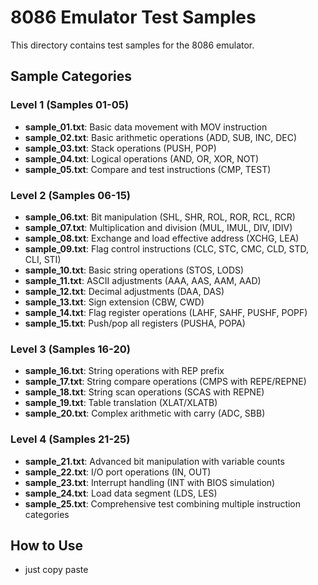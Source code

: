 # 8086 Emulator Test Samples

This directory contains test samples for the 8086 emulator.

## Sample Categories

### Level 1 (Samples 01-05)
- **sample_01.txt**: Basic data movement with MOV instruction
- **sample_02.txt**: Basic arithmetic operations (ADD, SUB, INC, DEC)
- **sample_03.txt**: Stack operations (PUSH, POP)
- **sample_04.txt**: Logical operations (AND, OR, XOR, NOT)
- **sample_05.txt**: Compare and test instructions (CMP, TEST)

### Level 2 (Samples 06-15)
- **sample_06.txt**: Bit manipulation (SHL, SHR, ROL, ROR, RCL, RCR)
- **sample_07.txt**: Multiplication and division (MUL, IMUL, DIV, IDIV)
- **sample_08.txt**: Exchange and load effective address (XCHG, LEA)
- **sample_09.txt**: Flag control instructions (CLC, STC, CMC, CLD, STD, CLI, STI)
- **sample_10.txt**: Basic string operations (STOS, LODS)
- **sample_11.txt**: ASCII adjustments (AAA, AAS, AAM, AAD)
- **sample_12.txt**: Decimal adjustments (DAA, DAS)
- **sample_13.txt**: Sign extension (CBW, CWD)
- **sample_14.txt**: Flag register operations (LAHF, SAHF, PUSHF, POPF)
- **sample_15.txt**: Push/pop all registers (PUSHA, POPA)

### Level 3 (Samples 16-20)
- **sample_16.txt**: String operations with REP prefix
- **sample_17.txt**: String compare operations (CMPS with REPE/REPNE)
- **sample_18.txt**: String scan operations (SCAS with REPNE)
- **sample_19.txt**: Table translation (XLAT/XLATB)
- **sample_20.txt**: Complex arithmetic with carry (ADC, SBB)

### Level 4 (Samples 21-25)
- **sample_21.txt**: Advanced bit manipulation with variable counts
- **sample_22.txt**: I/O port operations (IN, OUT)
- **sample_23.txt**: Interrupt handling (INT with BIOS simulation)
- **sample_24.txt**: Load data segment (LDS, LES)
- **sample_25.txt**: Comprehensive test combining multiple instruction categories

## How to Use

- just copy paste
